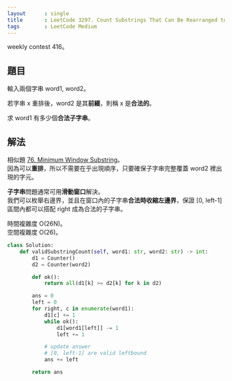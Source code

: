 ```yaml
---
layout      : single
title       : LeetCode 3297. Count Substrings That Can Be Rearranged to Contain a String I
tags        : LeetCode Medium
---
```

weekly contest 416。  

## 題目

輸入兩個字串 word1, word2。  

若字串 x 重排後，word2 是其**前綴**，則稱 x 是**合法的**。  

求 word1 有多少個**合法子字串**。  

## 解法

相似題 [76. Minimum Window Substring](https://leetcode.com/problems/minimum-window-substring/)。  
因為可以**重排**，所以不需要在乎出現順序，只要確保子字串完整覆蓋 word2 裡出現的字元。  

**子字串**問題通常可用**滑動窗口**解決。  
我們可以枚舉右邊界，並且在窗口內的子字串**合法時收縮左邊界**，保證 [0, left-1] 區間內都可以搭配 right 成為合法的子字串。  

時間複雜度 O(26N)。  
空間複雜度 O(26)。  

```python
class Solution:
    def validSubstringCount(self, word1: str, word2: str) -> int:
        d1 = Counter()
        d2 = Counter(word2)

        def ok():
            return all(d1[k] >= d2[k] for k in d2)

        ans = 0
        left = 0
        for right, c in enumerate(word1):
            d1[c] += 1
            while ok():
                d1[word1[left]] -= 1
                left += 1

            # update answer
            # [0, left-1] are valid leftbound
            ans += left 

        return ans
```
